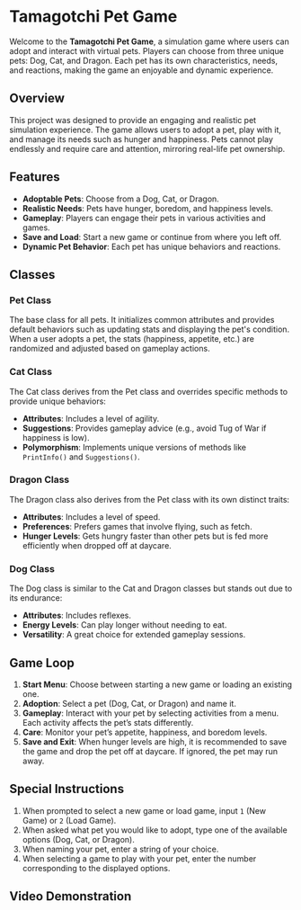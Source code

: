 # Tamagotchi Pet Game

Welcome to the **Tamagotchi Pet Game**, a simulation game where users can adopt and interact with virtual pets. Players can choose from three unique pets: Dog, Cat, and Dragon. Each pet has its own characteristics, needs, and reactions, making the game an enjoyable and dynamic experience.

## Overview

This project was designed to provide an engaging and realistic pet simulation experience. The game allows users to adopt a pet, play with it, and manage its needs such as hunger and happiness. Pets cannot play endlessly and require care and attention, mirroring real-life pet ownership.

## Features

- **Adoptable Pets**: Choose from a Dog, Cat, or Dragon.
- **Realistic Needs**: Pets have hunger, boredom, and happiness levels.
- **Gameplay**: Players can engage their pets in various activities and games.
- **Save and Load**: Start a new game or continue from where you left off.
- **Dynamic Pet Behavior**: Each pet has unique behaviors and reactions.

## Classes

### Pet Class

The base class for all pets. It initializes common attributes and provides default behaviors such as updating stats and displaying the pet's condition. When a user adopts a pet, the stats (happiness, appetite, etc.) are randomized and adjusted based on gameplay actions.

### Cat Class

The Cat class derives from the Pet class and overrides specific methods to provide unique behaviors:

- **Attributes**: Includes a level of agility.
- **Suggestions**: Provides gameplay advice (e.g., avoid Tug of War if happiness is low).
- **Polymorphism**: Implements unique versions of methods like `PrintInfo()` and `Suggestions()`.

### Dragon Class

The Dragon class also derives from the Pet class with its own distinct traits:

- **Attributes**: Includes a level of speed.
- **Preferences**: Prefers games that involve flying, such as fetch.
- **Hunger Levels**: Gets hungry faster than other pets but is fed more efficiently when dropped off at daycare.

### Dog Class

The Dog class is similar to the Cat and Dragon classes but stands out due to its endurance:

- **Attributes**: Includes reflexes.
- **Energy Levels**: Can play longer without needing to eat.
- **Versatility**: A great choice for extended gameplay sessions.

## Game Loop

1. **Start Menu**: Choose between starting a new game or loading an existing one.
2. **Adoption**: Select a pet (Dog, Cat, or Dragon) and name it.
3. **Gameplay**: Interact with your pet by selecting activities from a menu. Each activity affects the pet’s stats differently.
4. **Care**: Monitor your pet’s appetite, happiness, and boredom levels.
5. **Save and Exit**: When hunger levels are high, it is recommended to save the game and drop the pet off at daycare. If ignored, the pet may run away.

## Special Instructions

1. When prompted to select a new game or load game, input `1` (New Game) or `2` (Load Game).
2. When asked what pet you would like to adopt, type one of the available options (Dog, Cat, or Dragon).
3. When naming your pet, enter a string of your choice.
4. When selecting a game to play with your pet, enter the number corresponding to the displayed options.

## Video Demonstration
